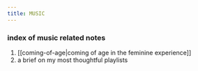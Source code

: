 ```yaml
---
title: MUSIC
---
```

### index of music related notes
1. [[coming-of-age|coming of age in the feminine experience]]
2. a brief on my most thoughtful playlists
